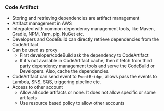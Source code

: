 ### Code Artifact

- Storing and retrieving dependencies are artifact management
- Artifact management in AWS
- Integrated with common dependency management tools, like Maven, Gradle, NPM, Yarn, pip, NuGet etc.
- Developers and CodeBuild can directly retrieve dependencies from the CodeArtifact
- Can be used as proxy
  - First developer/codeBuild ask the dependency to CodeArtifact
  - If it's not available in CodeArtifact cache, then it fetch from third party dependency management tools and serve the CodeBuild or Developers. Also, cache the dependencies.
- CodeArtifact can send event to `EventBridge`, allows pass the events to Lambda, SNS, SQS, triggering pipeline etc.
- Access to other account
  - Allow all code artifacts or none. It does not allow specific or some artifacts
  - Use resource based policy to allow other accounts



















